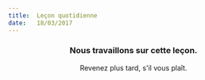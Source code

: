 ```yaml
---
title:  Leçon quotidienne
date:   18/03/2017
---
```


### <center>Nous travaillons sur cette leçon.</center>
<center>Revenez plus tard, s'il vous plaît.</center>
